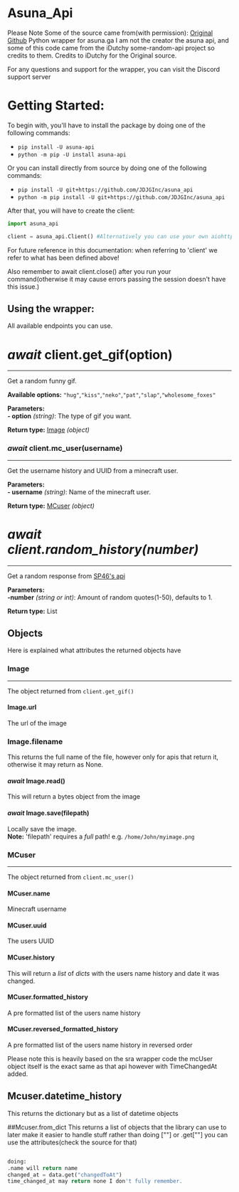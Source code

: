 # Asuna_Api

Please Note Some of the source came from(with permission):
[Original Github](https://github.com/iDutchy/sr_api/)
Python wrapper for asuna.ga I am not the creator the asuna api, and some of this code came from the iDutchy some-random-api project so credits to them. Credits to iDutchy for the Original source.

For any questions and support for the wrapper, you can visit the Discord support server

# Getting Started:
To begin with, you'll have to install the package by doing one of the following commands:
- `pip install -U asuna-api`
- `python -m pip -U install asuna-api`

Or you can install directly from source by doing one of the following commands:
- `pip install -U git+https://github.com/JDJGInc/asuna_api`
- `python -m pip install -U git+https://github.com/JDJGInc/asuna_api`

After that, you will have to create the client:
```python
import asuna_api

client = asuna_api.Client() #Alternatively you can use your own aiohttp.ClientSession by passing session=yoursession to this
```
For future reference in this documentation: when referring to 'client' we refer to what has been defined above!

Also remember to await client.close() after you run your command(otherwise it may cause errors passing the session doesn't have this issue.)
 
## Using the wrapper:
 
All available endpoints you can use.

# *await* client.get_gif(option)
---
Get a random funny gif.

**Available options:** `"hug"`,`"kiss"`,`"neko"`,`"pat"`,`"slap"`,`"wholesome_foxes"`

**Parameters:**\
**- option** *(string)*: The type of gif you want.

**Return type:** [Image](https://github.com/JDJGInc/asuna_api/blob/master/DOCUMENTATION.md#image "Image object attributes") *(object)*

### *await* client.mc_user(username)
---
Get the username history and UUID from a minecraft user.

**Parameters:**\
**- username** *(string)*: Name of the minecraft user.

**Return type:** [MCuser](https://github.com/JDJGInc/asuna_api/blob/master/DOCUMENTATION.md#mcuser "MCuser object attributes") *(object)*

# *await client.random_history(number)*
---
Get a random response from [SP46's api](https://history.geist.ga/api/many?amount=1)

**Parameters:**\
**-number** *(string or int)*: Amount of random quotes(1-50), defaults to 1.

**Return type:** List

## Objects

Here is explained what attributes the returned objects have

### Image
---
The object returned from `client.get_gif()`

#### Image.url
The url of the image

### Image.filename
This returns the full name of the file, however only for apis that return it, otherwise it may return as None.

#### *await* Image.read()
This will return a bytes object from the image

#### *await* Image.save(filepath)
Locally save the image.\
**Note:** 'filepath' requires a *full* path! e.g. `/home/John/myimage.png`

### MCuser
---
The object returned from `client.mc_user()`

#### MCuser.name
Minecraft username

#### MCuser.uuid
The users UUID

#### MCuser.history
This will return a *list* of *dicts* with the users name history and date it was changed.

#### MCuser.formatted_history
A pre formatted list of the users name history

#### MCuser.reversed_formatted_history
A pre formatted list of the users name history in reversed order

Please note this is heavily based on the sra wrapper code the mcUser object itself is the exact same as that api however with TimeChangedAt added.

## Mcuser.datetime_history
This returns the dictionary but as a list of datetime objects

##Mcuser.from_dict
This returns a list of objects that the library can use to later make it easier to handle stuff rather than doing [""] or .get[""] you can use the attributes(check the source for that)

```python

doing:
.name will return name
changed_at = data.get("changedToAt")
time_changed_at may return none I don't fully remember.
